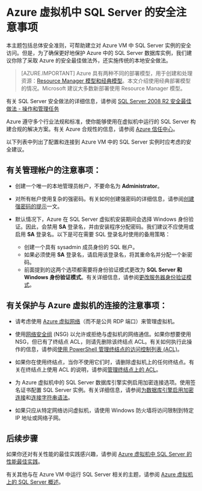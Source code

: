 <properties
	pageTitle="Azure 中 SQL Server 的安全注意事项 | Azure"
	description="本主题使用通过经典部署模型创建的资源，并提供了有关保护 Azure 虚拟机中运行的 SQL Server 的一般指南。"
	services="virtual-machines-windows"
	documentationCenter="na"
	authors="rothja"
	manager="jhubbard"
   editor=""    
   tags="azure-service-management"/>  

<tags
	ms.service="virtual-machines-windows"
	ms.date="03/23/2016"
	wacn.date=""/>

# Azure 虚拟机中 SQL Server 的安全注意事项

本主题包括总体安全准则，可帮助建立对 Azure VM 中 SQL Server 实例的安全访问。但是，为了确保更好地保护 Azure 中的 SQL Server 数据库实例，我们建议你除了采取 Azure 的安全最佳做法外，还实施传统的本地安全做法。

> [AZURE.IMPORTANT] Azure 具有两种不同的部署模型，用于创建和处理资源：[Resource Manager 模型和经典模型](/documentation/articles/resource-manager-deployment-model)。本文介绍使用经典部署模型的情况。Microsoft 建议大多数新部署使用 Resource Manager 模型。
 

有关 SQL Server 安全做法的详细信息，请参阅 [SQL Server 2008 R2 安全最佳做法 - 操作和管理任务](http://download.microsoft.com/download/1/2/A/12ABE102-4427-4335-B989-5DA579A4D29D/SQL_Server_2008_R2_Security_Best_Practice_Whitepaper.docx)

Azure 遵守多个行业法规和标准，使你能够使用在虚拟机中运行的 SQL Server 构建合规的解决方案。有关 Azure 合规性的信息，请参阅 [Azure 信任中心](https://azure.microsoft.com/support/trust-center/)。

以下列表中列出了配置和连接到 Azure VM 中的 SQL Server 实例时应考虑的安全建议。

## 有关管理帐户的注意事项：

- 创建一个唯一的本地管理员帐户，不要命名为 **Administrator**。

- 对所有帐户使用复杂的强密码。有关如何创建强密码的详细信息，请参阅[创建强密码的提示](http://windows.microsoft.com/windows-vista/Tips-for-creating-a-strong-password)一文。

- 默认情况下，Azure 在 SQL Server 虚拟机安装期间会选择 Windows 身份验证。因此，会禁用 **SA** 登录名，并由安装程序分配密码。我们建议不应使用或启用 **SA** 登录名。以下是可在需要 SQL 登录名时使用的备用策略：
	- 创建一个具有 sysadmin 成员身份的 SQL 帐户。
	- 如果必须使用 **SA** 登录名，请启用该登录名，将其重命名并分配一个新密码。
	- 前面提到的这两个选项都需要将身份验证模式更改为 **SQL Server 和 Windows 身份验证模式**。有关详细信息，请参阅[更改服务器身份验证模式](https://msdn.microsoft.com/zh-cn/library/ms188670.aspx)。

## 有关保护与 Azure 虚拟机的连接的注意事项：

- 请考虑使用 [Azure 虚拟网络](/documentation/articles/virtual-networks-overview)（而不是公共 RDP 端口）来管理虚拟机。

- 使用[网络安全组](/documentation/articles/virtual-networks-nsg) (NSG) 以允许或拒绝与虚拟机的网络通信。如果你想要使用 NSG，但已有了终结点 ACL，则请先删除该终结点 ACL。有关如何执行此操作的信息，请参阅[使用 PowerShell 管理终结点的访问控制列表 (ACL)](/documentation/articles/virtual-networks-acl-powershell)。

- 如果你在使用终结点，当你不使用它们时，请删除虚拟机上的任何终结点。有关在终结点上使用 ACL 的说明，请参阅[管理终结点上的 ACL](/documentation/articles/virtual-machines-windows-classic-setup-endpoints#manage-the-acl-on-an-endpoint)。

- 为 Azure 虚拟机中的 SQL Server 数据库引擎实例启用加密连接选项。使用签名证书配置 SQL Server 实例。有关详细信息，请参阅[为数据库引擎启用加密连接](https://msdn.microsoft.com/zh-cn/library/ms191192.aspx)和[连接字符串语法](https://msdn.microsoft.com/zh-cn/library/ms254500.aspx)。

- 如果只应从特定网络访问虚拟机，请使用 Windows 防火墙将访问限制到特定 IP 地址或网络子网。

## 后续步骤

如果你还对有关性能的最佳实践感兴趣，请参阅 [Azure 虚拟机中 SQL Server 的性能最佳实践](/documentation/articles/virtual-machines-windows-sql-performance)。

有关其他与在 Azure VM 中运行 SQL Server 相关的主题，请参阅 [Azure 虚拟机上的 SQL Server 概述](/documentation/articles/virtual-machines-windows-sql-server-iaas-overview)。

<!---HONumber=Mooncake_Quality_Review_1215_2016-->